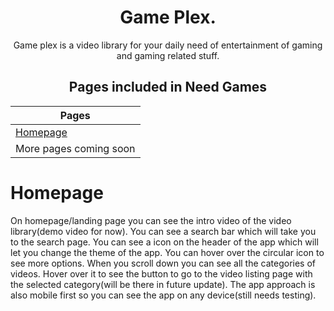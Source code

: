 <div align="center" >

# Game Plex.

Game plex is a video library for your daily need of entertainment of gaming and gaming related stuff.

## Pages included in Need Games

| Pages                  |
| ---------------------- |
| [Homepage]()           |
| More pages coming soon |

</div>

# Homepage

On homepage/landing page you can see the intro video of the video library(demo video for now). You can see a search bar which will take you to the search page. You can see a icon on the header of the app which will let you change the theme of the app. You can hover over the circular icon to see more options. When you scroll down you can see all the categories of videos. Hover over it to see the button to go to the video listing page with the selected category(will be there in future update). The app approach is also mobile first so you can see the app on any device(still needs testing).
